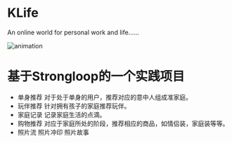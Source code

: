 # KLife
An online world for personal work and life......

![animation](http://b.hiphotos.baidu.com/image/pic/item/b999a9014c086e060c0f02af04087bf40bd1cbaa.jpg)

# 基于Strongloop的一个实践项目
* 单身推荐
  对于处于单身的用户，推荐对应的意中人组成准家庭。
* 玩伴推荐
  针对拥有孩子的家庭推荐玩伴。
* 家庭记录
  记录家庭生活的点滴。
* 购物推荐
  对应于家庭所处的阶段，推荐相应的商品，如情侣装，家庭装等等。
* 照片流 照片冲印 照片故事
